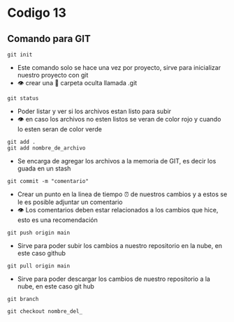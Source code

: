 # Codigo 13

## Comando para GIT

```
git init
```

- Este comando solo se hace una vez por proyecto, sirve para inicializar nuestro proyecto con git
- :eye: crear una :file_folder: carpeta oculta llamada .git

```
git status
```

- Poder listar y ver si los archivos estan listo para subir
- :eye: en caso los archivos no esten listos se veran de color rojo y cuando lo esten seran de color verde

```
git add .
git add nombre_de_archivo
```

- Se encarga de agregar los archivos a la memoria de GIT, es decir los guada en un stash

```
git commit -m "comentario"
```

- Crear un punto en la linea de tiempo :alarm_clock: de nuestros cambios y a estos se le es posible adjuntar un comentario
- :eye: Los comentarios deben estar relacionados a los cambios que hice, esto es una recomendación

```
git push origin main
```

- Sirve para poder subir los cambios a nuestro repositorio en la nube, en este caso github

```
git pull origin main
```

- Sirve para poder descargar los cambios de nuestro repositorio a la nube, en este caso git hub


```
git branch
```

```
git checkout nombre_del_